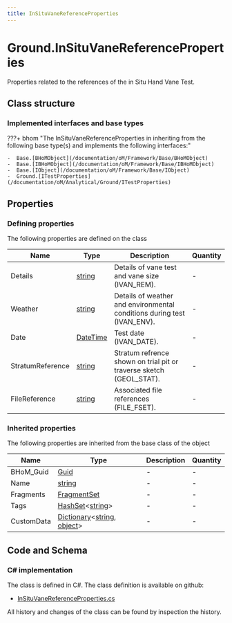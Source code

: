```yaml
---
title: InSituVaneReferenceProperties
---
```


# Ground.InSituVaneReferenceProperties

Properties related to the references of the in Situ Hand Vane Test.

## Class structure

### Implemented interfaces and base types

???+ bhom "The InSituVaneReferenceProperties in inheriting from the following base type(s) and implements the following interfaces:"

    -  Base.[BHoMObject](/documentation/oM/Framework/Base/BHoMObject)
    -  Base.[IBHoMObject](/documentation/oM/Framework/Base/IBHoMObject)
    -  Base.[IObject](/documentation/oM/Framework/Base/IObject)
    -  Ground.[ITestProperties](/documentation/oM/Analytical/Ground/ITestProperties)


## Properties



### Defining properties

The following properties are defined on the class

| Name             | Type             | Description      | Quantity         |
|------------------|------------------|------------------|------------------|
| Details | [string](https://learn.microsoft.com/en-us/dotnet/api/System.String?view=netstandard-2.0) | Details of vane test and vane size (IVAN_REM). | - |
| Weather | [string](https://learn.microsoft.com/en-us/dotnet/api/System.String?view=netstandard-2.0) | Details of weather and environmental conditions during test (IVAN_ENV). | - |
| Date | [DateTime](https://learn.microsoft.com/en-us/dotnet/api/System.DateTime?view=netstandard-2.0) | Test date (IVAN_DATE). | - |
| StratumReference | [string](https://learn.microsoft.com/en-us/dotnet/api/System.String?view=netstandard-2.0) | Stratum refrence shown on trial pit or traverse sketch (GEOL_STAT). | - |
| FileReference | [string](https://learn.microsoft.com/en-us/dotnet/api/System.String?view=netstandard-2.0) | Associated file references (FILE_FSET). | - |


### Inherited properties
The following properties are inherited from the base class of the object

| Name             | Type             | Description      | Quantity         |
|------------------|------------------|------------------|------------------|
| BHoM_Guid | [Guid](https://learn.microsoft.com/en-us/dotnet/api/System.Guid?view=netstandard-2.0) | - | - |
| Name | [string](https://learn.microsoft.com/en-us/dotnet/api/System.String?view=netstandard-2.0) | - | - |
| Fragments | [FragmentSet](/documentation/oM/Framework/Base/FragmentSet) | - | - |
| Tags | [HashSet](https://learn.microsoft.com/en-us/dotnet/api/System.Collections.Generic.HashSet-1?view=netstandard-2.0)&lt;[string](https://learn.microsoft.com/en-us/dotnet/api/System.String?view=netstandard-2.0)&gt; | - | - |
| CustomData | [Dictionary](https://learn.microsoft.com/en-us/dotnet/api/System.Collections.Generic.Dictionary-2?view=netstandard-2.0)&lt;[string](https://learn.microsoft.com/en-us/dotnet/api/System.String?view=netstandard-2.0), [object](https://learn.microsoft.com/en-us/dotnet/api/System.Object?view=netstandard-2.0)&gt; | - | - |


## Code and Schema

### C# implementation

The class is defined in C#. The class definition is available on github:

- [InSituVaneReferenceProperties.cs](https://github.com/BHoM/BHoM/blob/develop/Ground_oM/ITestProperties/InSituVaneReferenceProperties.cs)

All history and changes of the class can be found by inspection the history.
